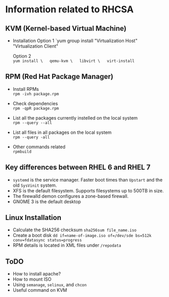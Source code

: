 # Information related to RHCSA

## KVM (Kernel-based Virtual Machine)
- Installation 
  Option 1 
  `yum group install "Virtualization Host" "Virtualization Client"  
  
  Option 2  
  `yum install \  
   qemu-kvm \  
   libvirt \  
   virt-install`

## RPM (Red Hat Package Manager)
- Install RPMs  
  `rpm -ivh package.rpm`

- Check dependencies  
  `rpm -qpR package.rpm`

- List all the packages currently instelled on the local system  
  `rpm --query --all`

- List all files in all packages on the local system  
  `rpm --query -all`

- Other commands related  
  `rpmbuild`

## Key differences between RHEL 6 and RHEL 7
+ `systemd` is the service manager. Faster boot times than `Upstart` and the old `SysVinit` system.
+ XFS is the default filesystem. Supports filesystems up to  500TB in size.
+ The firewalld demon configures a zone-based firewall.
+ GNOME 3 is the default  desktop

## Linux Installation 
- Calculate the SHA256 checksum
  `sha256sum file_name.iso`
- Create a boot disk
  `dd if=name-of-image.iso of=/dev/sde bs=512k conv=fdatasync status=progress`
- RPM details is located in XML files under `/repodata`  


## ToDO 
- How to install apache?  
- How to mount ISO  
- Using `semanage`, `selinux`, and `chcon` 
- Useful command on KVM
